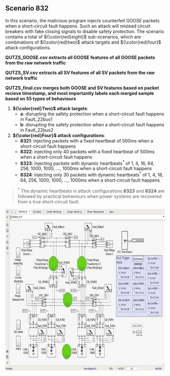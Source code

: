## Scenario 832
In this scenario, the malicious program injects counterfeit GOOSE packets when a short-circuit fault happens. Such an attack will mislead circuit breakers with fake closing signals to disable safety protection. The scenario contains a total of ${\color{red}eight}$ sub-scenarios, which are combinations of ${\color{red}two}$ attack targets and ${\color{red}four}$ attack configurations.

**QUTZS_GOOSE.csv extracts all GOOSE features of all GOOSE packets from the raw network traffic**

**QUTZS_SV.csv extracts all SV features of all SV packets from the raw network traffic**

**QUTZS_final.csv merges both GOOSE and SV features based on packet recieve timestamp, and most importantly labels each merged sample based on 55 types of behaviours**

1. **${\color{red}Two}$ attack targets**: 
   - **a**: disrupting the safety protection when a short-circuit fault happens in Fault_22bus1
   - **b**: disrupting the safety protection when a short-circuit fault happens in Fault_22bus2
2. **${\color{red}Four}$ attack configurations**:
   - **8321**: injecting packets with a fixed heartbeat of 500ms when a short-circuit fault happens
   - **8322**: injecting only 40 packets with a fixed heartbeat of 500ms when a short-circuit fault happens
   - **8323**: injecting packets with dynamic heartbeats<sup>*</sup> of 1, 4, 16, 64, 256, 1000, 1000, ..., 1000ms when a short-circuit fault happens
   - **8324**: injecting only 30 packets with dynamic heartbeats<sup>*</sup> of 1, 4, 16, 64, 256, 1000, 1000, ..., 1000ms when a short-circuit fault happens

> <sup>*</sup> The dynamic heartbeats in attack configurations **8323** and **8324** are followed by practical behaviours when power systems are recovered from a true short-circuit fault.

<img src="https://github.com/CSCRC-SCREED/QUT-ZSS-2023/blob/main/PrimaryPlant.jpg" alt="" width="800" height="510" />

